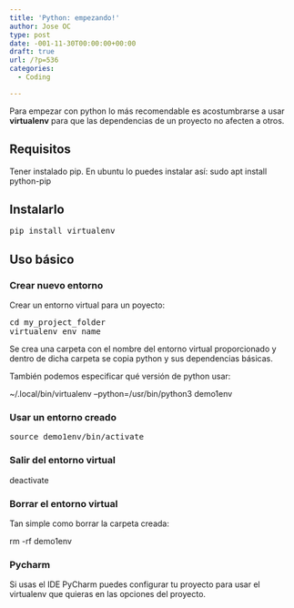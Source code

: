 ```yaml
---
title: 'Python: empezando!'
author: Jose OC
type: post
date: -001-11-30T00:00:00+00:00
draft: true
url: /?p=536
categories:
  - Coding

---
```

Para empezar con python lo más recomendable es acostumbrarse a usar **virtualenv** para que las dependencias de un proyecto no afecten a otros.

## Requisitos

Tener instalado pip. En ubuntu lo puedes instalar así: <span class="lang:default decode:true  crayon-inline ">sudo apt install python-pip</span>

## Instalarlo

<pre class="lang:python decode:true">pip install virtualenv</pre>

## Uso básico

### Crear nuevo entorno

Crear un entorno virtual para un poyecto:

<pre class="lang:python decode:true">cd my_project_folder
virtualenv env_name</pre>

Se crea una carpeta con el nombre del entorno virtual proporcionado y dentro de dicha carpeta se copia python y sus dependencias básicas.

También podemos especificar qué versión de python usar:

<span class="lang:default decode:true  crayon-inline">~/.local/bin/virtualenv &#8211;python=/usr/bin/python3 demo1env</span>

### Usar un entorno creado

<pre class=""><span class="nb">source</span> demo1env/bin/activate</pre>

### Salir del entorno virtual

<span class="lang:default decode:true  crayon-inline ">deactivate</span>

### Borrar el entorno virtual

Tan simple como borrar la carpeta creada:

<span class="lang:default decode:true  crayon-inline ">rm -rf demo1env</span>

### Pycharm

Si usas el IDE PyCharm puedes configurar tu proyecto para usar el virtualenv que quieras en las opciones del proyecto.